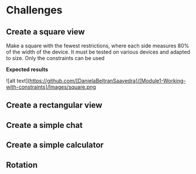 <h1> Challenges </h1>
<h2> Create a square view</h2>

Make a square with the fewest restrictions, where each side measures 80% of the width of the device. It must be tested on various devices and adapted to size. Only the constraints can be used

**Expected results**

![alt text](https://github.com/[DanielaBeltranSaavedra]/[Module1-Working-with-constraints]/Images/square.png
<h2> Create a rectangular view</h2>
<h2> Create a simple chat</h2>
<h2> Create a simple calculator</h2>
<h2> Rotation</h2>
